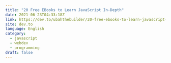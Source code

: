 ```yaml
---
title: "20 Free EBooks to Learn JavaScript In-Depth"
date: 2021-06-23T04:33:18Z
link: https://dev.to/ubahthebuilder/20-free-ebooks-to-learn-javascript-in-depth-53g2?utm_medium=RSS&utm_source=news.12bit.vn
site: dev.to
language: English
category:
  - javascript
  - webdev
  - programming
draft: false
---
```

